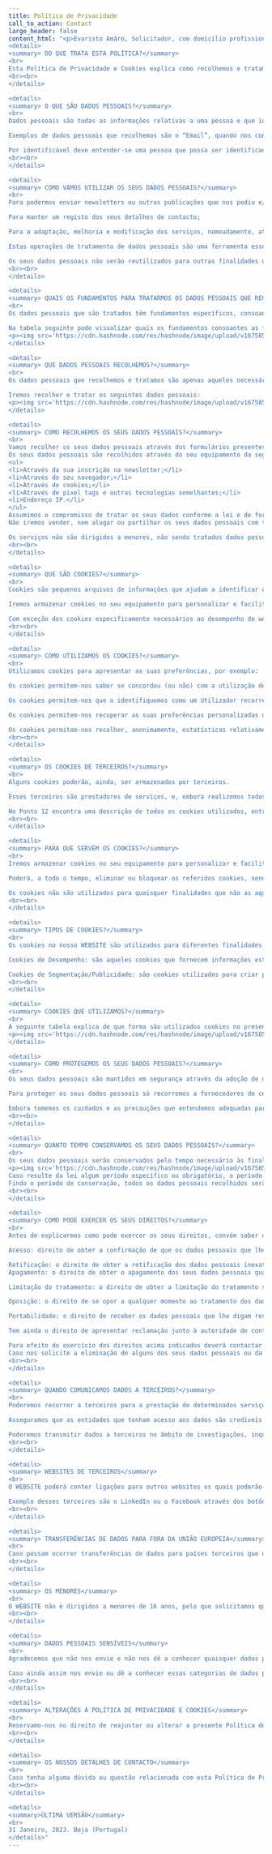 ```yaml
---
title: Política de Privacidade
call_to_action: Contact
large_header: false
content_html: "<p>Evaristo Amáro, Solicitador, com domicílio profissional na Av. Miguel Fernandes 10-B, 7800-396 Beja e NIF XXX YYY ZZZ, representa um escritório que se dedica à prestação de serviços jurídicos, sendo o proprietário do domínio evaristoamaro.pt, onde se encontra alojado o seu WEBSITE.</p><p>ESTAMOS EMPENHADOS EM PROTEGER A PRIVACIDADE E OS DADOS PESSOAIS DOS SEUS CLIENTES E UTILIZADORES DO WEBSITE, PELO QUE ELABOROU E ADOTOU A PRESENTE POLÍTICA E AS PRÁTICAS AQUI DESCRITAS. ESTA POLÍTICA DE PRIVACIDADE E COOKIES EXPLICA COMO SÃO RECOLHIDOS E TRATADOS OS SEUS DADOS PESSOAIS PELO QUE ACONSELHAMOS A SUA LEITURA PARA CONHECER AS CONDIÇÕES OS SEUS DADOS PESSOAIS SÃO RECOLHIDOS E UTILIZADOS.</p>
<details>
<summary> DO QUE TRATA ESTA POLÍTICA?</summary>
<br>
Esta Política de Privacidade e Cookies explica como recolhemos e tratamos os dados pessoais que são necessários para o fornecimento de serviços que estão disponíveis através do WEBSITE, descrevendo as práticas adotadas para esse efeito.
<br><br>
</details>

<details>
<summary> O QUE SÃO DADOS PESSOAIS?</summary>
<br>
Dados pessoais são todas as informações relativas a uma pessoa e que identificam essa mesma pessoa, ou, a tornam identificável, independentemente da natureza e suporte das informações e incluindo o som e a imagem da pessoa.

Exemplos de dados pessoais que recolhemos são o “Email”, quando nos contacta, ou, o “Endereço IP”, quando nos visita.

Por identificável deve entender-se uma pessoa que possa ser identificada, direta ou indiretamente, designadamente por referência a um número de identificação ou a outros elementos específicos da sua identidade física, fisiológica, psíquica, económica, cultural ou social.
<br><br>
</details>

<details>
<summary> COMO VAMOS UTILIZAR OS SEUS DADOS PESSOAIS?</summary>
<br>
Para podermos enviar newsletters ou outras publicações que nos pediu e/ou que possam ser do seu interesse;</p><Para>Para as operações e gestão do WEBSITE;

Para manter um registo dos seus detalhes de contacto;

Para a adaptação, melhoria e modificação dos serviços, nomeadamente, através da identificação de tendências de utilização.

Estas operações de tratamento de dados pessoais são uma ferramenta essencial para a sua satisfação e para a nossa atividade e são realizadas de acordo com a legislação aplicável e conforme as melhores práticas.

Os seus dados pessoais não serão reutilizados para outras finalidades que não sejam previamente identificadas ou que não tenham qualquer relação com aquelas finalidades para as quais foram inicialmente recolhidos.
<br><br>
</details>

<details>
<summary> QUAIS OS FUNDAMENTOS PARA TRATARMOS OS DADOS PESSOAIS QUE RECOLHEMOS?</summary>
<br>
Os dados pessoais que são tratados têm fundamentos específicos, consoante as finalidades a que se destinam.

Na tabela seguinte pode visualizar quais os fundamentos consoantes as finalidades acima identificadas:
<p><img src='https://cdn.hashnode.com/res/hashnode/image/upload/v1675856004557/On07lvVLI.PNG?auto=compress'></p>
</details>

<details>
<summary> QUE DADOS PESSOAIS RECOLHEMOS?</summary>
<br>
Os dados pessoais que recolhemos e tratamos são apenas aqueles necessários e adequados às finalidades acima indicadas.

Iremos recolher e tratar os seguintes dados pessoais:
<p><img src='https://cdn.hashnode.com/res/hashnode/image/upload/v1675856170713/8klVpiACV.PNG?auto=compress'></p>
</details>

<details>
<summary> COMO RECOLHEMOS OS SEUS DADOS PESSOAIS?</summary>
<br>
Vamos recolher os seus dados pessoais através dos formulários presentes no WEBSITE, mas igualmente através do WEBSITE e da comunicação que este faz com o seu equipamento e mensagens de e-mail que nos envia.
Os seus dados pessoais são recolhidos através do seu equipamento da seguinte forma:
<ul>
<li>Através da sua inscrição na newsletter;</li>
<li>Através do seu navegador;</li>
<li>Através de cookies;</li>
<li>Através de pixel tags e outras tecnologias semelhantes;</li>
<li>Endereço IP.</li>
</ul>
Assumimos o compromisso de tratar os seus dados conforme a lei e de forma legítima.
Não iremos vender, nem alugar ou partilhar os seus dados pessoais com terceiros, exceto nos casos claramente identificados nesta Política de Privacidade e Cookies (ver Ponto 16 para perceber como).

Os serviços não são dirigidos a menores, não sendo tratados dados pessoais de menores de forma intencional.
<br><br>
</details>

<details>
<summary> QUE SÃO COOKIES?</summary>
<br>
Cookies são pequenos arquivos de informações que ajudam a identificar o seu browser e que podem armazenar informações, por exemplo, configurações e preferências do Utilizador.

Iremos armazenar cookies no seu equipamento para personalizar e facilitar ao máximo a navegação, mas também, para a solução de problemas, estatísticas, garantia de qualidade, e para monitorar a segurança do sistema.

Com exceção dos cookies especificamente necessários ao desempenho do website, o armazenamento de outros cookies dependerá sempre da aceitação e consentimento do Utilizador, podendo esse consentimento ser retirado a todo o tempo através de ferramentas específicas do browser.
<br><br>
</details>

<details>
<summary> COMO UTILIZAMOS OS COOKIES?</summary>
<br>
Utilizamos cookies para apresentar as suas preferências, por exemplo:

Os cookies permitem-nos saber se concordou (ou não) com a utilização de cookies no WEBSITE;

Os cookies permitem-nos que o identifiquemos como um Utilizador recorrente;

Os cookies permitem-nos recuperar as suas preferências personalizadas quando navega;

Os cookies permitem-nos recolher, anonimamente, estatísticas relativamente aos vídeos que visualizou no WEBSITE.
<br><br>
</details>

<details>
<summary> OS COOKIES DE TERCEIROS?</summary>
<br>
Alguns cookies poderão, ainda, ser armazenados por terceiros.

Esses terceiros são prestadores de serviços, e, embora realizemos todos os esforços no sentido de recorrermos apenas a prestadores de serviços que forneçam garantias de utilização de medidas técnicas e organizativas adequadas e conformes aos requisitos da legislação relevante em matéria de proteção de dados, o Utilizador entende que não somos responsáveis pelo conteúdo e exatidão das políticas de privacidade e de cookies destes terceiros.

No Ponto 12 encontra uma descrição de todos os cookies utilizados, entre eles, os de terceiros.
<br><br>
</details>

<details>
<summary> PARA QUE SERVEM OS COOKIES?</summary>
<br>
Iremos armazenar cookies no seu equipamento para personalizar e facilitar ao máximo a navegação, mas também, para a solução de problemas, estatísticas, garantia de qualidade, e para monitorar a segurança do sistema.

Poderá, a todo o tempo, eliminar ou bloquear os referidos cookies, sendo que, ao fazê-lo, alguns recursos deste WEBSITE poderão não funcionar como previsto.

Os cookies não são utilizados para quaisquer finalidades que não as aqui descritas.
<br><br>
</details>

<details>
<summary> TIPOS DE COOKIES?</summary>
<br>
Os cookies no nosso WEBSITE são utilizados para diferentes finalidades, mas, em geral, a sua utilização pode ser dividida nas seguintes categorias:

Cookies de Desempenho: são aqueles cookies que fornecem informações estatísticas sobre o uso do WEBSITE, ou seja, a análise da web.

Cookies de Segmentação/Publicidade: são cookies utilizados para criar perfis ou personalizar conteúdos.
<br><br>
</details>

<details>
<summary> COOKIES QUE UTILIZAMOS?</summary>
<br>
A seguinte tabela explica de que forma são utilizados cookies no presente WEBSITE.
<p><img src='https://cdn.hashnode.com/res/hashnode/image/upload/v1675855441857/w6WUsCxLp.PNG?auto=compress'></p>
</details>

<details>
<summary> COMO PROTEGEMOS OS SEUS DADOS PESSOAIS?</summary>
<br>
Os seus dados pessoais são mantidos em segurança através da adoção de diversas medidas de segurança, de caráter técnico e organizativo que garantem que só têm acesso aos dados pessoais os Colaboradores e os processos que devem aceder aos mesmos, conforme regras criadas para o efeito.

Para proteger os seus dados pessoais só recorremos a fornecedores de centros de dados que nos ofereçam medidas de segurança adequadas e documentadas, nomeadamente, garantias que os seus dados pessoais são armazenados em servidores que são mantidos em ambientes controlados com acessos limitados.

Embora tomemos os cuidados e as precauções que entendemos adequadas para proteger os dados pessoais que nos fornece e recolhemos, é preciso ter consciência que nenhum sistema de segurança é impenetrável.
<br><br>
</details>

<details>
<summary> QUANTO TEMPO CONSERVAMOS OS SEUS DADOS PESSOAIS?</summary>
<br>
Os seus dados pessoais serão conservados pelo tempo necessário às finalidades a que se destinam, conforme elencado nesta Política de Privacidade e Cookies. Assim:
<p><img src='https://cdn.hashnode.com/res/hashnode/image/upload/v1675856562430/lbXHxmLMJ.PNG?auto=compress'></p>
Caso resulte da lei algum período específico ou obrigatório, o período de conservação dos dados será esse. Em todos os outros casos, os dados pessoais serão conservados no máximo durante os tempos acima indicados, períodos que entendemos como suficiente para cumprimento das finalidades.
Findo o período de conservação, todos os dados pessoais recolhidos serão eliminados.
<br><br>
</details>

<details>
<summary> COMO PODE EXERCER OS SEUS DIREITOS?</summary>
<br>
Antes de explicarmos como pode exercer os seus direitos, convém saber quais são. Assim, a legislação atribui-lhe o direito de nos solicitar o exercício dos seguintes direitos:

Acesso: direito de obter a confirmação de que os dados pessoais que lhe digam respeito são ou não objeto de tratamento e, se for esse o caso, o direito de aceder aos seus dados pessoais;

Retificação: o direito de obter a retificação dos dados pessoais inexatos que lhe digam respeito e a que os seus dados pessoais incompletos sejam completados;
Apagamento: o direito de obter o apagamento dos seus dados pessoais quando se aplique um dos motivos elencados na legislação;

Limitação do tratamento: o direito de obter a limitação do tratamento se se aplicar uma das situações elencadas na legislação;

Oposição: o direito de se opor a qualquer momento ao tratamento dos dados pessoais que lhe digam respeito;

Portabilidade: o direito de receber os dados pessoais que lhe digam respeito num formato estruturado, de uso corrente e de leitura automática.

Tem ainda o direito de apresentar reclamação junto à autoridade de controlo competente (em Portugal, a <a href='https://www.cnpd.pt/'>Comissão Nacional de Proteção de Dados.</a>

Para efeito do exercício dos direitos acima indicados deverá contactar connosco através do seguinte endereço de <a href='mailto:7823@solicitador.pt'> Email.</a> 
Caso nos solicite a eliminação de alguns dos seus dados pessoais ou da sua totalidade, alguns dos serviços solicitados poderão não lhe ser prestados e iremos conservar apenas os dados pessoais necessários para o cumprimento das obrigações legais a que se encontra vinculada.
<br><br>
</details>

<details>
<summary> QUANDO COMUNICAMOS DADOS A TERCEIROS?</summary>
<br>
Poderemos recorrer a terceiros para a prestação de determinados serviços, a nível de manutenção, apoio técnico, marketing, faturação ou gestão de pagamentos, podendo estes ter acesso a alguns dos dados pessoais, nomeadamente, os dados necessários para os fins contratualizados.

Asseguramos que as entidades que tenham acesso aos dados são credíveis e oferecem elevadas garantias de proteção, nunca lhes sendo transmitidos dados para além do necessário à prestação do serviço contratado, permanecendo contudo a PRA como responsável pelos dados pessoais disponibilizados.

Poderemos transmitir dados a terceiros no âmbito de investigações, inquéritos e processos judiciais e/ou administrativos ou de natureza semelhante, desde que para tal seja devidamente ordenada por ordem judicial nesse sentido.
<br><br>
</details>

<details>
<summary> WEBSITES DE TERCEIROS</summary>
<br>
O WEBSITE poderá conter ligações para outros websites os quais poderão recolher tratar os seus dados pessoais, e esse tratamento é da exclusiva responsabilidade dos proprietários desses websites, não tendo qualquer responsabilidade pelas suas políticas e/ou práticas.

Exemplo desses terceiros são o LinkedIn ou o Facebook através dos botões que estão presentes no WEBSITE.
<br><br>
</details>

<details>
<summary> TRANSFERÊNCIAS DE DADOS PARA FORA DA UNIÃO EUROPEIA</summary>
<br>
Caso possam ocorrer transferências de dados para países terceiros que não pertencendo à União Europeia, cumpriremos com as regras legais, nomeadamente no que respeita à adequabilidade do país de destino relativamente à proteção de dados pessoais e aos requisitos, que são aplicáveis a estas transferências, não sendo transferidos dados pessoais para jurisdições que não ofereçam garantias de segurança e proteção.
<br><br>
</details>

<details>
<summary> OS MENORES</summary>
<br>
O WEBSITE não é dirigidos a menores de 16 anos, pelo que solicitamos que estes menores não nos forneçam dados pessoais através do WEBSITE, aplicação, redes sociais e social media ou e-mails.
<br><br>
</details>

<details>
<summary> DADOS PESSOAIS SENSÍVEIS</summary>
<br>
Agradecemos que não nos envie e não nos dê a conhecer quaisquer dados pessoais sensíveis, ou seja, informações que revelem a origem racial ou étnica, opiniões políticas, crenças religiosas ou filosóficas, associação sindical, informações genéticas, informações biométricas, dados relativos à saúde ou dados relativos a vida sexual de uma pessoa natural ou a orientação sexual.

Caso ainda assim nos envie ou dê a conhecer essas categorias de dados pessoais, estes serão imediatamente apagados.
<br><br>
</details>

<details>
<summary> ALTERAÇÕES À POLÍTICA DE PRIVACIDADE E COOKIES</summary>
<br>
Reservamo-nos no direito de reajustar ou alterar a presente Política de Privacidade e Cookies, a qualquer momento, sendo essas alterações publicitadas.
<br><br>
</details>

<details>
<summary> OS NOSSOS DETALHES DE CONTACTO</summary>
<br>
Caso tenha alguma dúvida ou questão relacionada com esta Política de Privacidade e Cookies por favor contacte-nos pro escrito através do endereço de <a href='7823@solicitador.pt'> 7823@solicitador.pt</a>
<br><br>
</details>

<details>
<summary>ÚLTIMA VERSÃO</summary>
<br>
31 Janeiro, 2023. Beja (Portugal)
</details>"
---
```

